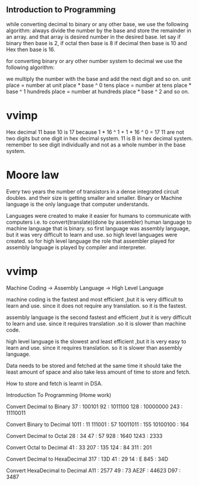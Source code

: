 ## Introduction to Programming

while converting decimal to binary or any other base, we use the following algorithm:
always divide the number by the base and store the remainder in an array. and that array is desired number in the desired base. let say if binary then base is 2, if octal then base is 8 if decimal then base is 10 and Hex then base is 16.

for converting binary  or ary other number system to decimal we use the following algorithm:

we multiply the number with the base and add the next digit and so on.
unit place = number at unit place * base ^ 0
tens place = number at tens place * base ^ 1
hundreds place = number at hundreds place * base ^ 2
and so on.

# vvimp 
Hex decimal  11 base 10 is 17 
because 1 * 16 ^ 1 + 1 * 16 ^ 0 = 17
11 are not two digits but one digit in hex decimal system.
11 is B in hex decimal system.
remember to see digit individually and not as a whole number in the base system.

# Moore law

Every two years the number of transistors in a dense integrated circuit doubles.
and their size is getting smaller and smaller.
Binary or Machine language is the only language that computer understands.

Languages were created to make it easier for humans to communicate with computers i.e. to convert(translate)(done by assembler) human language to machine language that is binary.
so first language was assembly language, but it was very difficult to learn and use. so high level languages were created. so for high level language the role that assembler played for assembly language is played by compiler and interpreter.

# vvimp 
Machine Coding -> Assembly Language -> High Level Language

machine coding is the fastest and most efficient ,but it is very difficult to learn and use. since it does not require any translation. so it is the fastest.

assembly language is the second fastest and efficient ,but it is very difficult to learn and use. since it requires translation .so it is slower than machine code.

high level language is the slowest and least efficient ,but it is very easy to learn and use. since it requires translation. so it is slower than assembly language.

Data needs to be stored and fetched at the same time it should take the least amount of space and also take less amount of time to store and fetch.

How to store and fetch is learnt in DSA.

Introduction To Programming (Home work)


Convert Decimal to Binary
37 : 100101
92 : 1011100
128 : 10000000
243 : 11110011

Convert Binary to Decimal
1011 : 11
111001 : 57
10011011 : 155
10100100 : 164

Convert Decimal to Octal
28 : 34
47 : 57
928 : 1640
1243 : 2333

Convert Octal to Decimal
41 : 33
207 : 135
124 : 84
311 : 201

Convert Decimal to HexaDecimal
317 : 13D
41 : 29
14 : E
845 : 34D

Convert HexaDecimal to Decimal
A11 : 2577
49 : 73
AE2F : 44623
D97 : 3487
